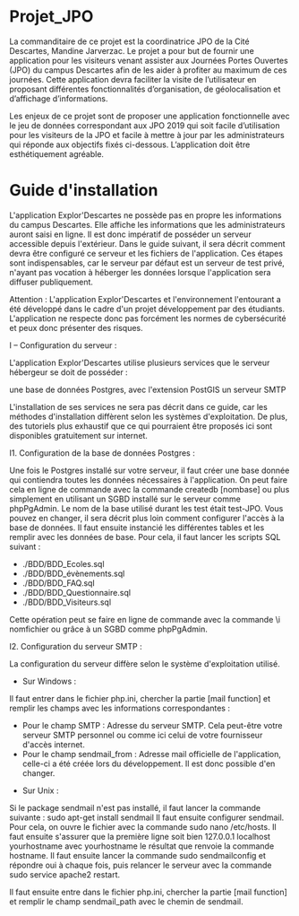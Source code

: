 # Projet_JPO

La commanditaire de ce projet est la coordinatrice JPO de la Cité Descartes, Mandine Jarverzac. Le projet a pour but de fournir une application pour les visiteurs venant assister aux Journées Portes Ouvertes (JPO) du campus Descartes afin de les aider à profiter au maximum de ces journées. Cette application devra faciliter la visite de l’utilisateur en proposant différentes fonctionnalités d’organisation, de géolocalisation et d’affichage d’informations.

Les enjeux de ce projet sont de proposer une application fonctionnelle avec le jeu de données correspondant aux JPO 2019 qui soit facile d’utilisation pour les visiteurs de la JPO et facile à mettre à jour par les administrateurs qui réponde aux objectifs fixés ci-dessous. L’application doit être esthétiquement agréable.

# Guide d'installation

L'application Explor'Descartes ne possède pas en propre les informations du campus Descartes. Elle affiche les informations que les administrateurs auront saisi en ligne. Il est donc impératif de posséder un serveur accessible depuis l'extérieur. Dans le guide suivant, il sera décrit comment devra être configuré ce serveur et les fichiers de l'application. Ces étapes sont indispensables, car le serveur par défaut est un serveur de test privé, n'ayant pas vocation à héberger les données lorsque l'application sera diffuser publiquement.

Attention : L'application Explor'Descartes et l'environnement l'entourant a été développé dans le cadre d'un projet développement par des étudiants. L'application ne respecte donc pas forcément les normes de cybersécurité et peux donc présenter des risques.

I – Configuration du serveur :

L'application Explor'Descartes utilise plusieurs services que le serveur hébergeur se doit de posséder :

une base de données Postgres, avec l'extension PostGIS
un serveur SMTP

L'installation de ses services ne sera pas décrit dans ce guide, car les méthodes d'installation diffèrent selon les systèmes d'exploitation. De plus, des tutoriels plus exhaustif que ce qui pourraient être proposés ici sont disponibles gratuitement sur internet.


I1. Configuration de la base de données Postgres :

Une fois le Postgres installé sur votre serveur, il faut créer une base donnée qui contiendra toutes les données nécessaires à l'application. On peut faire cela en ligne de commande avec la commande createdb [nombase] ou plus simplement en utilisant un SGBD installé sur le serveur comme phpPgAdmin. Le nom de la base utilisé durant les test était test-JPO. Vous pouvez en changer, il sera décrit plus loin comment configurer l'accès à la base de données.
Il faut ensuite instancié les différentes tables et les remplir avec les données de base. Pour cela, il faut lancer les scripts SQL suivant :

 - ./BDD/BDD_Ecoles.sql
 - ./BDD/BDD_évènements.sql
 - ./BDD/BDD_FAQ.sql
 - ./BDD/BDD_Questionnaire.sql
 - ./BDD/BDD_Visiteurs.sql
 
Cette opération peut se faire en ligne de commande avec la commande \i nomfichier ou grâce à un SGBD comme phpPgAdmin.

I2. Configuration du serveur SMTP :

La configuration du serveur diffère selon le système d'exploitation utilisé.

 - Sur Windows :

Il faut entrer dans le fichier php.ini, chercher la partie [mail function] et remplir les champs avec les informations correspondantes :
+ Pour le champ SMTP : Adresse du serveur SMTP. Cela peut-être votre serveur SMTP personnel ou comme ici celui de votre fournisseur d'accès internet.
+ Pour le champ sendmail_from : Adresse mail officielle de l'application, celle-ci a été créée lors du développement. Il est donc possible d'en changer.

 - Sur Unix :

Si le package sendmail n'est pas installé, il faut lancer la commande suivante : 
sudo apt-get install sendmail
Il faut ensuite configurer sendmail. Pour cela, on ouvre le fichier avec la commande sudo nano /etc/hosts. Il faut ensuite s'assurer que la première ligne soit bien 127.0.0.1 localhost yourhostname avec yourhostname le résultat que renvoie la commande hostname. Il faut ensuite lancer la commande sudo sendmailconfig et répondre oui à chaque fois, puis relancer le serveur avec la commande sudo service apache2 restart.

Il faut ensuite entre dans le fichier php.ini, chercher la partie [mail function] et remplir le champ sendmail_path avec le chemin de sendmail.


